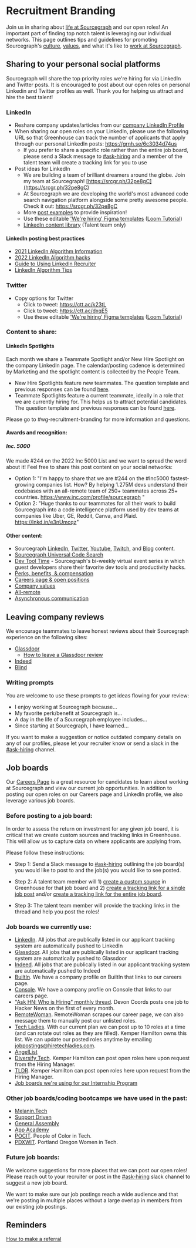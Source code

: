 # Recruitment Branding

Join us in sharing about [life at Sourcegraph](https://www.linkedin.com/company/sourcegraph/life/lifeatsourcegraph/?viewAsMember=true) and our open roles! An important part of finding top notch talent is leveraging our individual networks.
This page outlines tips and guidelines for promoting Sourcegraph's [culture](../../resources_for_candidates.md#sourcegraphs-culture), [values](../../../../company-info-and-process/values/index.md), and what it's like to [work at Sourcegraph](../../resources_for_candidates.md#working-at-sourcegraph).

## Sharing to your personal social platforms

Sourcegraph will share the top priority roles we're hiring for via LinkedIn and Twitter posts. It is encouraged to post about our open roles on personal Linkedin and Twitter profiles as well. Thank you for helping us attract and hire the best talent!

### LinkedIn

- Reshare company updates/articles from our [company LinkedIn Profile](https://www.linkedin.com/company/sourcegraph)
- When sharing our open roles on your LinkedIn, please use the following URL so that Greenhouse can track the number of applicants that apply through our personal LinkedIn posts: https://grnh.se/6c3034d74us
  - If you prefer to share a specific role rather than the entire job board, please send a Slack message to [#ask-hiring](https://sourcegraph.slack.com/app_redirect?channel=ask-hiring) and a member of the talent team will create a tracking link for you to use
- Post ideas for LinkedIn
  - We are building a team of brilliant dreamers around the globe. Join my team at Sourcegraph! [https://srcgr.ph/32pe8gC](https://srcgr.ph/32pe8gC)
  - At Sourcegraph we are developing the world's most advanced code search navigation platform alongside some pretty awesome people. Check it out: https://srcgr.ph/32pe8gC
  - More [post examples](https://drive.google.com/drive/u/0/folders/1wE3IGJ5WF5fYIm7h6BOA9z_kUAieInsE) to provide inspiration!
  - Use these editable ['We're hiring' Figma templates](https://www.figma.com/file/XXHx1E5zptZXvVXhf4YHAW/Hiring-social-imagery-templates?node-id=623%3A54) ([Loom Tutorial](https://www.loom.com/share/f03bdf8745af411481fa51e3a5a0f54d))
  - [LinkedIn content library](https://docs.google.com/spreadsheets/d/1j8mzReq4FTNrxFC8-4moSWunwPynUpgllo2_dshcwCQ/edit#gid=0) (Talent team only)

#### LinkedIn posting best practices

- [2021 LinkedIn Algorithm Information](https://www.linkedin.com/posts/richardvanderblom_linkedin-algorithm-report-edition-2021-activity-6848141573990051840-spu1/)
- [2022 LinkedIn Algorithm hacks](https://blog.hootsuite.com/how-the-linkedin-algorithm-works-hacks/)
- [Guide to Using LinkedIn Recruiter](linkedin.md#guide-to-using-linkedin-recruiter)
- [LinkedIn Algorithm Tips](https://www.linkedin.com/pulse/13-tips-mastering-linkedin-algorithm-jay-palter/)

### Twitter

- Copy options for Twitter
  - Click to tweet: https://ctt.ac/k23tL
  - Click to tweet: https://ctt.ac/dxqE5
  - Use these editable ['We're hiring' Figma templates](https://www.figma.com/file/XXHx1E5zptZXvVXhf4YHAW/Hiring-social-imagery-templates?node-id=623%3A54) ([Loom Tutorial](https://www.loom.com/share/f03bdf8745af411481fa51e3a5a0f54d))

### Content to share:

#### LinkedIn Spotlights

Each month we share a Teammate Spotlight and/or New Hire Spotlight on the company LinkedIn page. The calendar/posting cadence is determined by Marketing and the spotlight content is collected by the People Team.

- New Hire Spotlights feature new teammates. The question template and previous responses can be found [here](https://drive.google.com/drive/folders/1d8SuwX9oh4NJlPl0V6_mqnlDjhq8jylj).
- Teammate Spotlights feature a current teammate, ideally in a role that we are currently hiring for. This helps us to attract potential candidates. The question template and previous responses can be found [here](https://drive.google.com/drive/folders/1l41Uuz8iC32v_2zY-Xc73L8eKkqS-5hA).

Please go to #wg-recruitment-branding for more information and questions.

#### Awards and recognition:

##### Inc. 5000

We made #244 on the 2022 Inc 5000 List and we want to spread the word about it! Feel free to share this post content on your social networks:

- Option 1: "I'm happy to share that we are #244 on the #Inc5000 fastest-growing companies list.
  How? By helping 1.275M devs understand their codebases with an all-remote team of 250+ teammates across 25+ countries. https://www.inc.com/profile/sourcegraph "
- Option 2: "Huge thanks to our teammates for all their work to build Sourcegraph into a code intelligence platform used by dev teams at companies like Uber, GE, Reddit, Canva, and Plaid. https://lnkd.in/e3nUmcqz"

#### Other content:

- Sourcegraph [LinkedIn](https://www.linkedin.com/company/sourcegraph/?viewAsMember=true), [Twitter](https://twitter.com/sourcegraph?ref_src=twsrc%5Egoogle%7Ctwcamp%5Eserp%7Ctwgr%5Eauthor), [Youtube](https://www.youtube.com/c/sourcegraph), [Twitch](https://www.twitch.tv/sourcegraph), and [Blog](https://about.sourcegraph.com/blog/?_ga=2.123203275.1380659926.1640620768-539125958.1632800152) content.
- [Sourcegraph Universal Code Search](https://www.youtube.com/watch?v=GQj5jXdON3A)
- [Dev Tool Time](https://www.youtube.com/playlist?list=PL6zLuuRVa1_iDEP4EicZ8972RgyccCRGF) - Sourcegraph's bi-weekly virtual event series in which guest developers share their favorite dev tools and productivity hacks.
- [Perks, benefits, & compensation](../../../../benefits-pay-perks/benefits-perks/index.md)
- [Careers page & open positions](../../resources_for_candidates.md#how-to-apply)
- [Company values](../../../../company-info-and-process/values/index.md)
- [All-remote](../../../../company-info-and-process/remote/index.md)
- [Asynchronous communication](../../../../company-info-and-process/communication/asynchronous-communication.md)

## Leaving company reviews

We encourage teammates to leave honest reviews about their Sourcegraph experience on the following sites:

- [Glassdoor](https://www.glassdoor.com/Overview/Working-at-Sourcegraph-EI_IE1356770.11,22.htm)
  - [How to leave a Glassdoor review](https://help.glassdoor.com/s/article/Writing-a-company-review?language=en_US)
- [Indeed](https://www.indeed.com/cmp/Sourcegraph?from=mobviewjob&tk=1fnuarl95u1rp800&fromjk=e815aae4e6537634&attributionid=mobvjcmp)
- [Blind](https://www.teamblind.com/company/Sourcegraph/)

### Writing prompts

You are welcome to use these prompts to get ideas flowing for your review:

- I enjoy working at Sourcegraph because...
- My favorite perk/benefit at Sourcegraph is...
- A day in the life of a Sourcegraph employee includes...
- Since starting at Sourcegraph, I have learned...

If you want to make a suggestion or notice outdated company details on any of our profiles, please let your recruiter know or send a slack in the [#ask-hiring](https://sourcegraph.slack.com/app_redirect?channel=ask-hiring) channel.

## Job boards

Our [Careers Page](https://about.sourcegraph.com/jobs/?_ga=2.236774849.1380659926.1640620768-539125958.1632800152) is a great resource for candidates to learn about working at Sourcegraph and view our current job opportunities. In addition to posting our open roles on our Careers page and LinkedIn profile, we also leverage various job boards.

### Before posting to a job board:

In order to assess the return on investment for any given job board, it is critical that we create custom sources and tracking links in Greenhouse. This will allow us to capture data on where applicants are applying from.

Please follow these instructions:

- Step 1: Send a Slack message to [#ask-hiring](https://sourcegraph.slack.com/app_redirect?channel=ask-hiring) outlining the job board(s) you would like to post to and the job(s) you would like to see posted.

- Step 2: A talent team member will 1) [create a custom source](https://support.greenhouse.io/hc/en-us/articles/200721664-Add-Custom-Source) in Greenhouse for that job board and 2) [create a tracking link for a single job post](https://support.greenhouse.io/hc/en-us/articles/4405093302427-Create-a-tracking-link-for-a-single-job-post) and/or [create a tracking link for the entire job board](https://support.greenhouse.io/hc/en-us/articles/201823760-Create-Tracking-Link-for-Job-Board).

- Step 3: The talent team member will provide the tracking links in the thread and help you post the roles!

### Job boards we currently use:

- [LinkedIn](https://www.linkedin.com/jobs/search/?keywords=sourcegraph). All jobs that are publically listed in our applicant tracking system are automatically pushed to LinkedIn
- [Glassdoor](https://www.glassdoor.com/Overview/Working-at-Sourcegraph-EI_IE1356770.11,22.htm). All jobs that are publically listed in our applicant tracking system are automatically pushed to Glassdoor
- [Indeed](https://www.indeed.com/cmp/Sourcegraph?from=mobviewjob&tk=1fnuarl95u1rp800&fromjk=e815aae4e6537634&attributionid=mobvjcmp). All jobs that are publically listed in our applicant tracking system are automatically pushed to Indeed
- [BuiltIn](https://builtin.com/company/sourcegraph). We have a company profile on BuiltIn that links to our careers page.
- [Console](https://console.dev/profiles/sourcegraph/). We have a company profile on Console that links to our careers page.
- ["Ask HN: Who is Hiring" monthly thread](hacker-news-who-is-hiring.md). Devon Coords posts one job to Hacker News on the first of every month.
- [RemoteWoman](https://remotewoman.com/). RemoteWoman scrapes our career page, we can also message them to manually post our unlisted roles.
- [Tech Ladies](https://www.hiretechladies.com/). With our current plan we can post up to 10 roles at a time (and can rotate out roles as they are filled). Kemper Hamilton owns this list. We can update our posted roles anytime by emailing jobpostings@hiretechladies.com.
- [AngelList](https://angel.co/company/sourcegraph)
- [Diversify Tech](https://www.diversifytech.co/job-board). Kemper Hamilton can post open roles here upon request from the Hiring Manager.
- [TLDR](https://tldr.tech/jobs?filter=%257B%257D). Kemper Hamilton can post open roles here upon request from the Hiring Manager.
- [Job boards we're using for our Internship Program](../internship/index.md#college-job-boards-were-using)

### Other job boards/coding bootcamps we have used in the past:

- [Melanin.Tech](https://melanin.tech/)
- [Support Driven](https://supportdriven.com/)
- [General Assembly](https://generalassemb.ly/)
- [App Academy](https://www.appacademy.io/)
- [POCIT](https://peopleofcolorintech.com/). People of Color in Tech.
- [PDXWIT](https://www.pdxwit.org/). Portland Oregon Women in Tech.

### Future job boards:

We welcome suggestions for more places that we can post our open roles! Please reach out to your recruiter or post in the [#ask-hiring](https://sourcegraph.slack.com/app_redirect?channel=ask-hiring) slack channel to suggest a new job board.

We want to make sure our job postings reach a wide audience and that we're posting in multiple places without a large overlap in members from our existing job postings.

## Reminders

[How to make a referral](index.md#making-a-referral)
